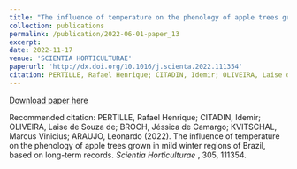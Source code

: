 ```yaml
---
title: "The influence of temperature on the phenology of apple trees grown in mild winter regions of Brazil, based on long-term records"
collection: publications
permalink: /publication/2022-06-01-paper_13
excerpt:
date: 2022-11-17
venue: 'SCIENTIA HORTICULTURAE'
paperurl: 'http://dx.doi.org/10.1016/j.scienta.2022.111354'
citation: PERTILLE, Rafael Henrique; CITADIN, Idemir; OLIVEIRA, Laise de Souza de; BROCH, Jéssica de Camargo; KVITSCHAL, Marcus Vinicius; ARAUJO, Leonardo (2022). The influence of temperature on the phenology of apple trees grown in mild winter regions of Brazil, based on long-term records. <i>  Scientia Horticulturae </i>, 305, 111354.
---
```


[Download paper here]([https://www.sciencedirect.com/sdfe/reader/pii/S2772397622000363/pdf](http://dx.doi.org/10.1016/j.scienta.2022.111354))

Recommended citation: PERTILLE, Rafael Henrique; CITADIN, Idemir; OLIVEIRA, Laise de Souza de; BROCH, Jéssica de Camargo; KVITSCHAL, Marcus Vinicius; ARAUJO, Leonardo (2022). The influence of temperature on the phenology of apple trees grown in mild winter regions of Brazil, based on long-term records. <i>  Scientia Horticulturae </i>, 305, 111354.
